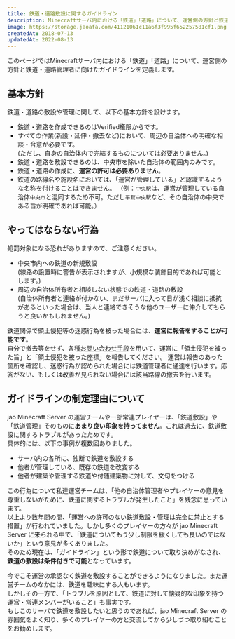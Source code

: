 ```yaml
---
title: 鉄道・道路敷設に関するガイドライン
description: Minecraftサーバ内における「鉄道」「道路」について、運営側の方針と鉄道・道路管理者のガイドラインを定義します。
image: https://storage.jaoafa.com/41121061c11a6f3f995f652257581cf1.png
createdAt: 2018-07-13
updatedAt: 2022-08-13
---
```

このページではMinecraftサーバ内における「鉄道」「道路」について、運営側の方針と鉄道・道路管理者に向けたガイドラインを定義します。

## 基本方針

鉄道・道路の敷設や管理に関して、以下の基本方針を設けます。

- 鉄道・道路を作成できるのはVerified権限からです。
- すべての作業(新設・延伸・撤去など)において、周辺の自治体への明確な相談・合意が必要です。  
  (ただし、自身の自治体内で完結するものについては必要ありません。)
- 鉄道・道路を敷設できるのは、中央市を除いた自治体の範囲内のみです。
- 鉄道・道路の作成に、**運営の許可は必要ありません**。
- 鉄道の路線名や施設名においては、「運営が管理している」と認識するような名称を付けることはできません。
  （例：`中央駅`は、運営が管理している自治体`中央市`と混同するため不可。ただし`平茸中央駅`など、その自治体の中央である旨が明確であれば可能。）

## やってはならない行為

処罰対象になる恐れがありますので、ご注意ください。

- 中央市内への鉄道の新規敷設  
  (線路の設置時に警告が表示されますが、小規模な装飾目的であれば可能とします。)
- 周辺の自治体所有者と相談しない状態での鉄道・道路の敷設  
  (自治体所有者と連絡が付かない、まだサーバに入って日が浅く相談に抵抗があるといった場合は、当人と連絡できそうな他のユーザーに仲介してもらうと良いかもしれません。)

鉄道関係で領土侵犯等の迷惑行為を被った場合には、**運営に報告をすることが可能です**。  
自分で撤去等をせず、各種[お問い合わせ手段](/support/inquiry)を用いて、運営に「領土侵犯を被った旨」と「領土侵犯を被った座標」を報告してください。
運営は報告のあった箇所を確認し、迷惑行為が認められた場合には鉄道管理者に通達を行います。応答がない、もしくは改善が見られない場合には該当路線の撤去を行います。

## ガイドラインの制定理由について

jao Minecraft Server の運営チームや一部常連プレイヤーは、「鉄道敷設」や「鉄道管理」そのものに**あまり良い印象を持ってません**。これは過去に、鉄道敷設に関するトラブルがあったためです。  
具体的には、以下の事例が複数回ありました。

- サーバ内の各所に、独断で鉄道を敷設する
- 他者が管理している、既存の鉄道を改変する
- 他者が建築や管理する鉄道や付随建築物に対して、文句をつける

この行為について私達運営チームは、「他の自治体管理者やプレイヤーの意見を尊重しないがために、鉄道に関するトラブルが発生したこと」を残念に思っています。  
以上より数年間の間、「運営への許可のない鉄道敷設・管理は完全に禁止とする措置」が行われていました。しかし多くのプレイヤーの方々が jao Minecraft Server に来られる中で、「鉄道についてもう少し制限を緩くしても良いのではないか」という意見が多くありました。  
そのため現在は、「ガイドライン」という形で鉄道について取り決めがなされ、**鉄道の敷設は条件付きで可能**となっています。

今でこそ運営の承認なく鉄道を敷設することができるようになりました。また運営チームのなかには、鉄道を趣味にする人もいます。  
しかしその一方で、「トラブルを原因として、鉄道に対して懐疑的な印象を持つ運営・常連メンバーがいること」も事実です。  
もしこのサーバで鉄道を敷設したいと思うのであれば、jao Minecraft Server の雰囲気をよく知り、多くのプレイヤーの方と交流してから少しづつ取り組むことをお勧めします。

